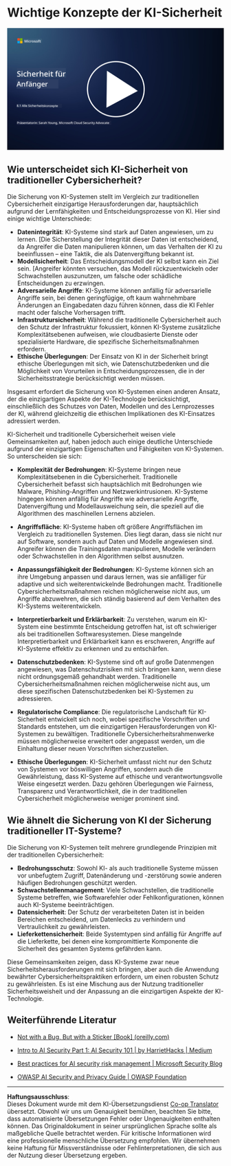 <!--
CO_OP_TRANSLATOR_METADATA:
{
  "original_hash": "66b61d96936cf25d20fcb411d4ce5227",
  "translation_date": "2025-09-03T18:05:54+00:00",
  "source_file": "8.1 AI security key concepts.md",
  "language_code": "de"
}
-->
# Wichtige Konzepte der KI-Sicherheit

[![Video ansehen](../../translated_images/8-1_placeholder.00bf95633da13ca44348bde620f848337ccbd7ae4022459eab1df7f37421ba4e.de.png)](https://learn-video.azurefd.net/vod/player?id=ba44f5f7-9b47-462f-9aa5-13e2b71f4998)

## Wie unterscheidet sich KI-Sicherheit von traditioneller Cybersicherheit?

Die Sicherung von KI-Systemen stellt im Vergleich zur traditionellen Cybersicherheit einzigartige Herausforderungen dar, hauptsächlich aufgrund der Lernfähigkeiten und Entscheidungsprozesse von KI. Hier sind einige wichtige Unterschiede:

-   **Datenintegrität**: KI-Systeme sind stark auf Daten angewiesen, um zu lernen. [Die Sicherstellung der Integrität dieser Daten ist entscheidend, da Angreifer die Daten manipulieren können, um das Verhalten der KI zu beeinflussen – eine Taktik, die als Datenvergiftung bekannt ist.
-   **Modellsicherheit**: Das Entscheidungsmodell der KI selbst kann ein Ziel sein. [Angreifer könnten versuchen, das Modell rückzuentwickeln oder Schwachstellen auszunutzen, um falsche oder schädliche Entscheidungen zu erzwingen.
-   **Adversarielle Angriffe**: KI-Systeme können anfällig für adversarielle Angriffe sein, bei denen geringfügige, oft kaum wahrnehmbare Änderungen an Eingabedaten dazu führen können, dass die KI Fehler macht oder falsche Vorhersagen trifft.
-   **Infrastruktursicherheit**: Während die traditionelle Cybersicherheit auch den Schutz der Infrastruktur fokussiert, können KI-Systeme zusätzliche Komplexitätsebenen aufweisen, wie cloudbasierte Dienste oder spezialisierte Hardware, die spezifische Sicherheitsmaßnahmen erfordern.
-   **Ethische Überlegungen**: Der Einsatz von KI in der Sicherheit bringt ethische Überlegungen mit sich, wie Datenschutzbedenken und die Möglichkeit von Vorurteilen in Entscheidungsprozessen, die in der Sicherheitsstrategie berücksichtigt werden müssen.

Insgesamt erfordert die Sicherung von KI-Systemen einen anderen Ansatz, der die einzigartigen Aspekte der KI-Technologie berücksichtigt, einschließlich des Schutzes von Daten, Modellen und des Lernprozesses der KI, während gleichzeitig die ethischen Implikationen des KI-Einsatzes adressiert werden.

  
KI-Sicherheit und traditionelle Cybersicherheit weisen viele Gemeinsamkeiten auf, haben jedoch auch einige deutliche Unterschiede aufgrund der einzigartigen Eigenschaften und Fähigkeiten von KI-Systemen. So unterscheiden sie sich:

- **Komplexität der Bedrohungen**: KI-Systeme bringen neue Komplexitätsebenen in die Cybersicherheit. Traditionelle Cybersicherheit befasst sich hauptsächlich mit Bedrohungen wie Malware, Phishing-Angriffen und Netzwerkintrusionen. KI-Systeme hingegen können anfällig für Angriffe wie adversarielle Angriffe, Datenvergiftung und Modellausweichung sein, die speziell auf die Algorithmen des maschinellen Lernens abzielen.

- **Angriffsfläche**: KI-Systeme haben oft größere Angriffsflächen im Vergleich zu traditionellen Systemen. Dies liegt daran, dass sie nicht nur auf Software, sondern auch auf Daten und Modelle angewiesen sind. Angreifer können die Trainingsdaten manipulieren, Modelle verändern oder Schwachstellen in den Algorithmen selbst ausnutzen.

 - **Anpassungsfähigkeit der Bedrohungen**: KI-Systeme können sich an ihre Umgebung anpassen und daraus lernen, was sie anfälliger für adaptive und sich weiterentwickelnde Bedrohungen macht. Traditionelle Cybersicherheitsmaßnahmen reichen möglicherweise nicht aus, um Angriffe abzuwehren, die sich ständig basierend auf dem Verhalten des KI-Systems weiterentwickeln.
   
 - **Interpretierbarkeit und Erklärbarkeit**: Zu verstehen, warum ein KI-System eine bestimmte Entscheidung getroffen hat, ist oft schwieriger als bei traditionellen Softwaresystemen. Diese mangelnde Interpretierbarkeit und Erklärbarkeit kann es erschweren, Angriffe auf KI-Systeme effektiv zu erkennen und zu entschärfen.

   
  

 - **Datenschutzbedenken**: KI-Systeme sind oft auf große Datenmengen angewiesen, was Datenschutzrisiken mit sich bringen kann, wenn diese nicht ordnungsgemäß gehandhabt werden. Traditionelle Cybersicherheitsmaßnahmen reichen möglicherweise nicht aus, um diese spezifischen Datenschutzbedenken bei KI-Systemen zu adressieren.

   
   

 - **Regulatorische Compliance**: Die regulatorische Landschaft für KI-Sicherheit entwickelt sich noch, wobei spezifische Vorschriften und Standards entstehen, um die einzigartigen Herausforderungen von KI-Systemen zu bewältigen. Traditionelle Cybersicherheitsrahmenwerke müssen möglicherweise erweitert oder angepasst werden, um die Einhaltung dieser neuen Vorschriften sicherzustellen.

   
   

 - **Ethische Überlegungen**: KI-Sicherheit umfasst nicht nur den Schutz von Systemen vor böswilligen Angriffen, sondern auch die Gewährleistung, dass KI-Systeme auf ethische und verantwortungsvolle Weise eingesetzt werden. Dazu gehören Überlegungen wie Fairness, Transparenz und Verantwortlichkeit, die in der traditionellen Cybersicherheit möglicherweise weniger prominent sind.


## Wie ähnelt die Sicherung von KI der Sicherung traditioneller IT-Systeme?

Die Sicherung von KI-Systemen teilt mehrere grundlegende Prinzipien mit der traditionellen Cybersicherheit:

-   **Bedrohungsschutz**: Sowohl KI- als auch traditionelle Systeme müssen vor unbefugtem Zugriff, Datenänderung und -zerstörung sowie anderen häufigen Bedrohungen geschützt werden.
-   **Schwachstellenmanagement**: Viele Schwachstellen, die traditionelle Systeme betreffen, wie Softwarefehler oder Fehlkonfigurationen, können auch KI-Systeme beeinträchtigen.
-   **Datensicherheit**: Der Schutz der verarbeiteten Daten ist in beiden Bereichen entscheidend, um Datenlecks zu verhindern und Vertraulichkeit zu gewährleisten.
-   **Lieferkettensicherheit**: Beide Systemtypen sind anfällig für Angriffe auf die Lieferkette, bei denen eine kompromittierte Komponente die Sicherheit des gesamten Systems gefährden kann.

Diese Gemeinsamkeiten zeigen, dass KI-Systeme zwar neue Sicherheitsherausforderungen mit sich bringen, aber auch die Anwendung bewährter Cybersicherheitspraktiken erfordern, um einen robusten Schutz zu gewährleisten. Es ist eine Mischung aus der Nutzung traditioneller Sicherheitsweisheit und der Anpassung an die einzigartigen Aspekte der KI-Technologie.

## Weiterführende Literatur

 - [Not with a Bug, But with a Sticker [Book] (oreilly.com)](https://www.oreilly.com/library/view/not-with-a/9781119883982/)
   
  -  [Intro to AI Security Part 1: AI Security 101 | by HarrietHacks | Medium](https://medium.com/@harrietfarlow/intro-to-ai-security-part-1-ai-security-101-b8662a9efe5)
   
-    [Best practices for AI security risk management | Microsoft Security Blog](https://www.microsoft.com/en-us/security/blog/2021/12/09/best-practices-for-ai-security-risk-management/?WT.mc_id=academic-96948-sayoung)
   
-    [OWASP AI Security and Privacy Guide | OWASP Foundation](https://owasp.org/www-project-ai-security-and-privacy-guide/)

---

**Haftungsausschluss**:  
Dieses Dokument wurde mit dem KI-Übersetzungsdienst [Co-op Translator](https://github.com/Azure/co-op-translator) übersetzt. Obwohl wir uns um Genauigkeit bemühen, beachten Sie bitte, dass automatisierte Übersetzungen Fehler oder Ungenauigkeiten enthalten können. Das Originaldokument in seiner ursprünglichen Sprache sollte als maßgebliche Quelle betrachtet werden. Für kritische Informationen wird eine professionelle menschliche Übersetzung empfohlen. Wir übernehmen keine Haftung für Missverständnisse oder Fehlinterpretationen, die sich aus der Nutzung dieser Übersetzung ergeben.